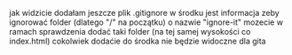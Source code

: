 jak widzicie dodałam jeszcze plik .gitignore
w środku jest informacja zeby ignorować folder (dlatego "/" na początku) o nazwie "ignore-it"
mozecie w ramach sprawdzenia dodać taki folder (na tej samej wysokości co index.html)
cokolwiek dodaćie do środka nie będzie widoczne dla gita